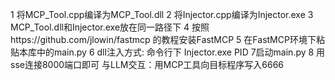 1 将MCP_Tool.cpp编译为MCP_Tool.dll
2 将Injector.cpp编译为Injector.exe
3 MCP_Tool.dll和Injector.exe放在同一路径下
4 按照https://github.com/jlowin/fastmcp 的教程安装FastMCP
5 在FastMCP环境下粘贴本库中的main.py
6 dll注入方式: 命令行下 Injector.exe PID
7启动main.py
8 用sse连接8000端口即可
与LLM交互：用MCP工具向目标程序写入6666
